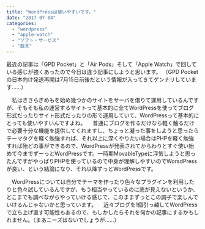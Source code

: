 ```yaml
---
title: "WordPressは使いやすいです。"
date: "2017-07-04"
categories: 
  - "wordpress"
  - "apple-watch"
  - "ソフト・サービス"
  - "戯言"
---
```


最近の記事は「GPD Pocket」と「Air Pods」そして「Apple Watch」で回している感じが強くあったので今日は違う記事にしようと思います。 （GPD Pocketの日本向け発送再開は7月15日前後だという情報が入ってきてゲンナリしています……）

　私はきさらぎめもを始め幾つかのサイトをサーバを借りて運用しているんですが、そもそも私の運営するサイトって基本的に全てWordPressを使ってブログ形式だったりサイト形式だったりの形で運用していて、WordPressって基本的にとっても使いやすいんですよね。 　普通にブログを作るだけなら軽く触るだけで必要十分な機能を提供してくれますし、ちょっと凝った事をしようと思ったらテーマタグを軽く勉強すれば、それ以上に深くやりたい場合はPHPを軽く勉強すれば殆どの事ができるので、WordPressが発表されてからわりとすぐ使い始めて今までずーっとWordPressです。一時期MovableTypeに浮気しようと思ったんですがやっぱりPHPを使っているので中身が理解しやすいのでWorsdPressが良い、という結論になり、それ以降ずっとWordPressです。

　WordPressについては自分でテーマを作ったり色々なプラグインを利用したりと色々試しているんですが、もう相当やっているのに底が見えないというか、どこまでも調べながらやっていける感じで、このままずっとこの調子で楽しんでいけるんじゃないかと思っています。 　近々ブログを1個引っ越してWordPressで立ち上げ直す可能性もあるので、もしかしたらそれを何かの記事にするかもしれません。（まあニーズはないでしょうが……）
